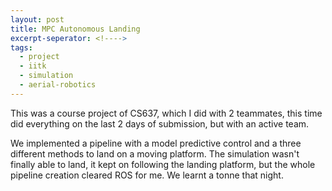 ```yaml
---
layout: post
title: MPC Autonomous Landing
excerpt-seperator: <!---->
tags:
  - project
  - iitk
  - simulation
  - aerial-robotics
---
```


This was a course project of CS637, which I did with 2 teammates, this time did everything on the last 2 days of submission, but with an active team.

<!---->

We implemented a pipeline with a model predictive control and a three different methods to land on a moving platform. The simulation wasn't finally able to land, it kept on following the landing platform, but the whole pipeline creation cleared ROS for me. We learnt a tonne that night.
